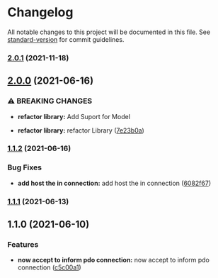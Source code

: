 # Changelog

All notable changes to this project will be documented in this file. See [standard-version](https://github.com/conventional-changelog/standard-version) for commit guidelines.

### [2.0.1](https://github.com/RafaelPRufino/Query/compare/v2.0.0...v2.0.1) (2021-11-18)

## [2.0.0](https://github.com/RafaelPRufino/Query/compare/v1.1.2...v2.0.0) (2021-06-16)


### ⚠ BREAKING CHANGES

* **refactor library:** Add Suport for Model

* **refactor library:** refactor Library ([7e23b0a](https://github.com/RafaelPRufino/Query/commit/7e23b0aca794104fc38a511c50f711b6082e589c))

### [1.1.2](https://github.com/RafaelPRufino/Query/compare/v1.1.1...v1.1.2) (2021-06-16)


### Bug Fixes

* **add host the in connection:** add host the in connection ([6082f67](https://github.com/RafaelPRufino/Query/commit/6082f671f9475a215cea29ba43e4f7271b09db63))

### [1.1.1](https://github.com/RafaelPRufino/Query/compare/v1.1.0...v1.1.1) (2021-06-13)

## 1.1.0 (2021-06-10)


### Features

* **now accept to inform pdo connection:** now accept to inform pdo connection ([c5c00a1](https://github.com/RafaelPRufino/Query/commit/c5c00a155d966a56ef612c27948a3f1ec44dff60))
